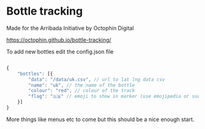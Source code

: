 # Bottle tracking

Made for the Arribada Initiative by Octophin Digital

https://octophin.github.io/bottle-tracking/

To add new bottles edit the config.json file

```js

{
    "bottles": [{
        "data": "/data/uk.csv", // url to lat lng data csv
        "name": "uk", // the name of the bottle
        "colour": "red", // colour of the track
        "flag": "🇬🇧" // emoji to show in marker (use emojipedia or such to paste unicode in)
    }]
}

```

More things like menus etc to come but this should be a nice enough start.
